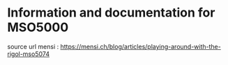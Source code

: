 # Information and documentation for MSO5000
source url mensi : https://mensi.ch/blog/articles/playing-around-with-the-rigol-mso5074
